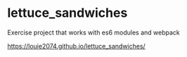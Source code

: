 # lettuce_sandwiches
Exercise project that works with es6 modules and webpack

https://louie2074.github.io/lettuce_sandwiches/
